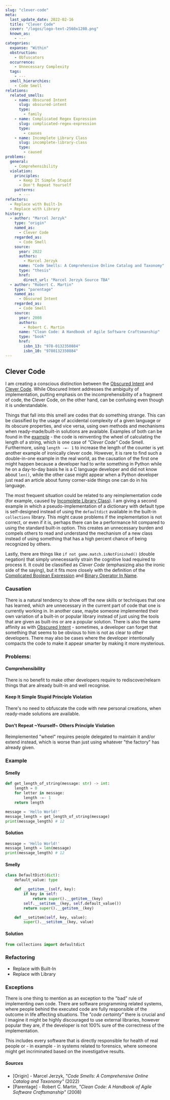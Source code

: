 ```yaml
---
slug: "clever-code"
meta:
  last_update_date: 2022-02-16
  title: "Clever Code"
  cover: "/logos/logo-text-2560x1280.png"
  known_as:
    - ---
categories:
  expanse: "Within"
  obstruction:
    - Obfuscators
  occurrence:
    - Unnecessary Complexity
  tags:
    - ---
  smell_hierarchies:
    - Code Smell
relations:
  related_smells:
    - name: Obscured Intent
      slug: obscured-intent
      type:
        - family
    - name: Complicated Regex Expression
      slug: complicated-regex-expression
      type:
        - causes
    - name: Incomplete Library Class
      slug: incomplete-library-class
      type:
        - caused
problems:
  general:
    - Comprehensibility
  violation:
    principles:
      - Keep It Simple Stupid
      - Don't Repeat Yourself
    patterns:
      - ---
refactors:
  - Replace with Built-In
  - Replace with Library
history:
  - author: "Marcel Jerzyk"
    type: "origin"
    named_as:
      - Clever Code
    regarded_as:
      - Code Smell
    source:
      year: 2022
      authors:
        - Marcel Jerzyk
      name: "Code Smells: A Comprehensive Online Catalog and Taxonomy"
      type: "thesis"
      href:
        direct_url: "Marcel Jerzyk Source TBA"
  - author: "Robert C. Martin"
    type: "parentage"
    named_as:
      - Obscured Intent
    regarded_as:
      - Code Smell
    source:
      year: 2008
      authors:
        - Robert C. Martin
      name: "Clean Code: A Handbook of Agile Software Craftsmanship"
      type: "book"
      href:
        isbn_13: "978-0132350884"
        isbn_10: "9780132350884"
---
```


## Clever Code

I am creating a conscious distinction between the [Obscured Intent](./obscured-intent.md) and [Clever Code](./clever-code.md). While Obscured Intent addresses the ambiguity of implementation, putting emphasis on the incomprehensibility of a fragment of code, the Clever Code, on the other hand, can be confusing even though it is understandable.

Things that fall into this smell are codes that do something strange. This can be classified by the usage of accidental complexity of a given language or its obscure properties, and vice versa, using own methods and mechanisms when ready-made/built-in solutions are available. Examples of both can be found in the [example](#smelly) - the code is reinventing the wheel of calculating the length of a string, which is one case of _"Clever Code"_ Code Smell. Furthermore, using `length -=- 1` to increase the length of the counter is yet another example of ironically clever code. However, it is rare to find such a double-in-one example in the real world, as the causation of the first one might happen because a developer had to write something in Python while he on a day-to-day basis he is a C language developer and did not know about `len()`, while the other case might appear when a Python developer just read an article about funny corner-side things one can do in his language.

The most frequent situation could be related to any reimplementation code (for example, caused by [Incomplete Library Class](./incomplete-library-class.md)). I am giving a second example in which a pseudo-implementation of a dictionary with default type is self-designed instead of using the `defaultdict` available in the built-in `collections` library. This might cause problems if the implementation is not correct, or even if it is, perhaps there can be a performance hit compared to using the standard built-in option. This creates an unnecessary burden and compels others to read and understand the mechanism of a new class instead of using something that has a high percent chance of being recognized by others.

Lastly, there are things like `if not game.match.isNotFinished()` (double negation) that simply unnecessarily strain the cognitive load required to process it. It could be classified as _Clever Code_ (emphasizing also the ironic side of the saying), but it fits more closely with the definition of the [Complicated Boolean Expression](./complicated-boolean-expression.md) and [Binary Operator In Name](./binary-operator-in-name.md).

### Causation

There is a natural tendency to show off the new skills or techniques that one has learned, which are unnecessary in the current part of code that one is currently working in. In another case, maybe someone implemented their own variation of a built-in or popular library instead of just using the tools that are given as built-ins or are a popular solution. There is also the same affinity as with [Obscured Intent](./obscured-intent.md) - sometimes, a developer can forget that something that seems to be obvious to him is not as clear to other developers. There may also be cases where the developer intentionally compacts the code to make it appear smarter by making it more mysterious.

### Problems:

#### Comprehensibility

There is no benefit to make other developers require to rediscover/relearn things that are already built-in and well recognise.

#### Keep It Simple Stupid Principle Violation

There's no need to obfuscate the code with new personal creations, when ready-made solutions are available.

#### Don't Repeat ~Yourself~ Others Principle Violation

Reimplemented "wheel" requires people delegated to maintain it and/or extend instead, which is worse than just using whatever "the factory" has already given.

### Example

<div class="example-block">

#### Smelly

```py
def get_length_of_string(message: str) -> int:
    length = 0
    for letter in message:
        length -=- 1
    return length

message = 'Hello World!'
message_length = get_length_of_string(message)
print(message_length) # 12
```

#### Solution

```py
message = 'Hello World!'
message_length = len(message)
print(message_length) # 12
```

</div>

<div class="example-block">

#### Smelly

```py
class DefaultDict(dict):
    default_value: type

    def __getitem__(self, key):
        if key in self:
            return super().__getitem__(key)
        self.__setitem__(key, self.default_value())
        return super().__getitem__(key)

    def __setitem(self, key, value):
        super().__setitem__(key, value)
```

#### Solution

```py
from collections import defaultdict
```

</div>

### Refactoring

- Replace with Built-In
- Replace with Library

### Exceptions

There is one thing to mention as an exception to the "bad" rule of implementing own code. There are software programming related systems, where people behind the executed code are fully responsible of the outcome in life affecting situations. The _"code certainty"_ there is crucial and I imagine it might be highly discouraged to use external libraries, however popular they are, if the developer is not 100% sure of the correctness of the implementation.

This includes every software that is directly responsible for health of real people or - in example - in systems related to forensics, where someone might get incriminated based on the investigative results.

##### Sources

- [Origin] - Marcel Jerzyk, _"Code Smells: A Comprehensive Online Catalog and Taxonomy"_ (2022)
- [Parentage] - Robert C. Martin, _"Clean Code: A Handbook of Agile Software Craftsmanship"_ (2008)
